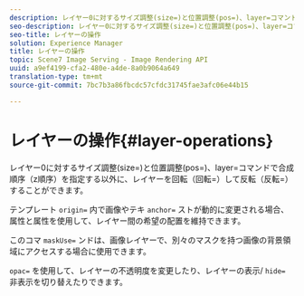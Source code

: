 ```yaml
---
description: レイヤー0に対するサイズ調整(size=)と位置調整(pos=)、layer=コマンドで合成順序（z順序）を指定する以外に、レイヤーを回転（回転=）して反転（反転=）することができます。
seo-description: レイヤー0に対するサイズ調整(size=)と位置調整(pos=)、layer=コマンドで合成順序（z順序）を指定する以外に、レイヤーを回転（回転=）して反転（反転=）することができます。
seo-title: レイヤーの操作
solution: Experience Manager
title: レイヤーの操作
topic: Scene7 Image Serving - Image Rendering API
uuid: a9ef4199-cfa2-480e-a4de-8a0b9064a649
translation-type: tm+mt
source-git-commit: 7bc7b3a86fbcdc57cfdc31745fae3afc06e44b15

---
```



# レイヤーの操作{#layer-operations}

レイヤー0に対するサイズ調整(size=)と位置調整(pos=)、layer=コマンドで合成順序（z順序）を指定する以外に、レイヤーを回転（回転=）して反転（反転=）することができます。

テンプレート `origin=` 内で画像やテキ `anchor=` ストが動的に変更される場合、属性と属性を使用して、レイヤー間の希望の配置を維持できます。

このコマ `maskUse=` ンドは、画像レイヤーで、別々のマスクを持つ画像の背景領域にアクセスする場合に使用できます。

`opac=` を使用して、レイヤーの不透明度を変更したり、レイヤーの表示/ `hide=` 非表示を切り替えたりできます。
